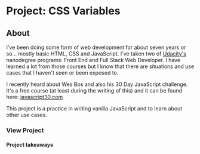 # Project: CSS Variables

## About
I've been doing some form of web development for about seven years or so... mostly basic HTML, CSS and JavaScript. I've taken two of [Udacity's](https://www.udacity.com) nanodegree programs: Front End and Full Stack Web Developer. I have learned a lot from those courses but I know that there are situations and use cases that I haven't seen or been exposed to.

I recently heard about Wes Bos and also his 30 Day JavaScript challenge. It's a free course (at least during the writing of this) and it can be found here: [javascript30.com](https://javascript30.com)

This project is a practice in writing vanilla JavaScript and to learn about other use cases.

### View Project
<!-- [Click here to view the live project.](https://junclemente.github.io/j30-cssclock/) -->


#### Project takeaways